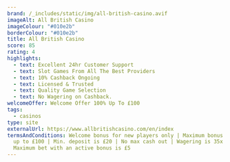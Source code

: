 ```yaml
---
brand: /_includes/static/img/all-british-casino.avif
imageAlt: All British Casino
imageColour: "#010e2b"
borderColour: "#010e2b"
title: All British Casino
score: 85
rating: 4
highlights:
  - text: Excellent 24hr Customer Support
  - text: Slot Games From All The Best Providers
  - text: 10% Cashback Ongoing
  - text: Licensed & Trusted
  - text: Quality Game Selection
  - text: No Wagering on Cashback.
welcomeOffer: Welcome Offer 100% Up To £100
tags:
  - casinos
type: site
externalUrl: https://www.allbritishcasino.com/en/index
termsAndConditions: Welcome bonus for new players only | Maximum bonus is 100%
  up to £100 | Min. deposit is £20 | No max cash out | Wagering is 35x bonus |
  Maximum bet with an active bonus is £5
---
```

